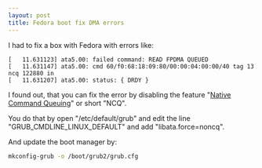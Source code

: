 ```yaml
---
layout: post
title: Fedora boot fix DMA errors
---
```


I had to fix a box with Fedora with errors like:

```
[   11.631123] ata5.00: failed command: READ FPDMA QUEUED
[   11.631147] ata5.00: cmd 60/f0:68:18:09:80/00:00:04:00:00/40 tag 13 ncq 122880 in
[   11.631207] ata5.00: status: { DRDY }
```

I found out, that you can fix the error by disabling the feature "[Native Command Queuing](https://en.wikipedia.org/wiki/Native_Command_Queuing)" or short "NCQ".

You do that by open "/etc/default/grub" and edit the line "GRUB_CMDLINE_LINUX_DEFAULT" and add "libata.force=noncq".

And update the boot manager by:

```bash
mkconfig-grub -o /boot/grub2/grub.cfg
```
